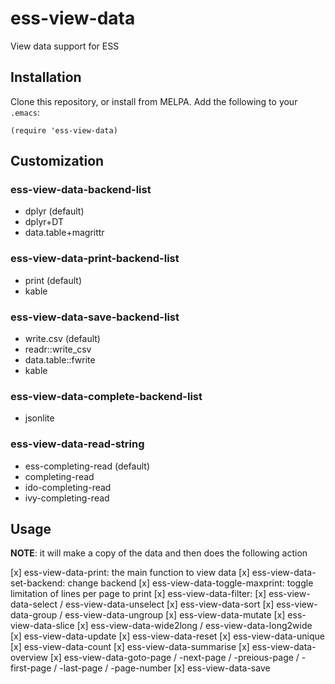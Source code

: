 # ess-view-data
View data support for ESS

## Installation

Clone this repository, or install from MELPA. Add the following to your `.emacs`:

``` elisp
(require 'ess-view-data)
```

## Customization

### ess-view-data-backend-list 

- dplyr (default)
- dplyr+DT
- data.table+magrittr

### ess-view-data-print-backend-list

- print (default)
- kable

### ess-view-data-save-backend-list

- write.csv (default)
- readr::write_csv
- data.table::fwrite
- kable

### ess-view-data-complete-backend-list

- jsonlite

### ess-view-data-read-string

- ess-completing-read (default)
- completing-read
- ido-completing-read
- ivy-completing-read


## Usage

**NOTE**: it will make a copy of the data and then does the following action

[x] ess-view-data-print: the main function to view data
[x] ess-view-data-set-backend: change backend
[x] ess-view-data-toggle-maxprint: toggle limitation of lines per page to print
[x] ess-view-data-filter:
[x] ess-view-data-select / ess-view-data-unselect
[x] ess-view-data-sort
[x] ess-view-data-group / ess-view-data-ungroup
[x] ess-view-data-mutate
[x] ess-view-data-slice
[x] ess-view-data-wide2long / ess-view-data-long2wide
[x] ess-view-data-update
[x] ess-view-data-reset
[x] ess-view-data-unique
[x] ess-view-data-count
[x] ess-view-data-summarise
[x] ess-view-data-overview
[x] ess-view-data-goto-page / -next-page / -preious-page / -first-page / -last-page / -page-number
[x] ess-view-data-save
